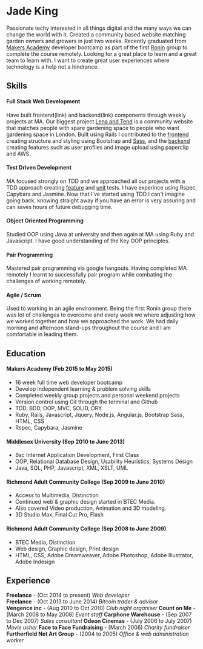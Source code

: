 # Jade King

Passionate techy interested in all things digital and the many ways we can change the world with it.
Created a community based website matching garden owners and growers in just two weeks. Recently graduated from [Makers Academy][3] developer bootcamp as part of the first [Ronin][4] group to complete the course remotely.
Looking for a great place to learn and a great team to learn with. I want to create great user experiences where technology is a help not a hindrance.

## Skills

#### Full Stack Web Development
Have built frontend(link) and backend(link) components through weekly projects at MA. Our biggest project [Lena and Tend][2] is a community website that matches people with spare gardening space to people who want gardening space in London. Built using Rails I contributed to the [frontend][5] creating structure and styling using Bootstrap and [Sass][1], and the [backend][6] creating features such as user profiles and image upload using paperclip and AWS.

#### Test Driven Development
MA focused strongly on TDD and we approached all our projects with a TDD approach creating [feature][7] and [unit][8] tests.
I have experince using Rspec, Capybara and Jasmine.
Now that I've started using TDD I can't imagine going back. knowing straight away if you have an error is very assuring and can saves hours of future debugging time.

#### Object Oriented Programming
Studied OOP using Java at university and then again at MA using Ruby and Javascript. I have good understanding of the Key OOP principles.

#### Pair Programming
Mastered pair programming via google hangouts. Having completed MA remotely I learnt to successfully pair program while combating the challenges of working remotely.

#### Agile / Scrum
Used to working in an agile environment. Being the first Ronin group there was lot of challenges to overcome and every week we where adjusting how we worked together and how we approached the work. We had daily morning and afternoon stand-ups throughout the course and I am comfortable in leading them.

## Education

#### Makers Academy (Feb 2015 to May 2015)

- 16 week full time web developer bootcamp
- Develop independent learning & problem solving skills
- Completed weekly group projects and personal weekend projects
- Version control using Git through the terminal and Github
- TDD, BDD, OOP, MVC, SOLID, DRY
- Ruby, Rails, Javascript, Jquery, Node.js, Angular.js, Bootstrap Sass, HTML, CSS
- Rspec, Capybara, Jasmine

#### Middlesex University (Sep 2010 to June 2013)

- Bsc Internet Application Development, First Class
- OOP, Relational Database Design, Usability Heuristics, Systems Design
- Java, SQL, PHP, Javascript, XML, XSLT, UML

#### Richmond Adult Community College (Sep 2009 to June 2010)

- Access to Multimedia, Distinction
- Continued web & graphic design started in BTEC Media.
- Also covered Video production, Animation and 3D modeling.
- 3D Studio Max, Final Cut Pro, Flash

#### Richmond Adult Community College (Sep 2008 to June 2009)

- BTEC Media, Distinction
- Web design, Graphic design, Print design
- HTML, CSS, Adobe Dreamweaver, Adobe Photoshop, Adobe Illustrator, Adobe Indesign


## Experience

**Freelance** - (Oct 2014 to present)
*Web developer*  
**Freelance** - (Oct 2013 to June 2014)
*Bitcoin trader & advisor*  
**Vengence inc** - (Aug 2010 to Oct 2010)
*Club night organiser*
**Count on Me** - (March 2008 to May 2008)
*Event staff*
**Carphone Warehouse** - (Sep 2007 to Dec 2007)
*Sales consultant*
**Odeon Cinemas** - (July 2006 to July 2007)
*Movie usher*
**Face to Face Fundraising** - (March 2006)
*Charity fundraiser*
**Furtherfield Net Art Group** - (2004 to 2005)
*Office & web administration worker*



[1]:https://github.com/jadeKing/lend_and_tend/blob/refactor-sass/app/assets/stylesheets/mixins_variables.scss
[2]:https://github.com/jadeKing/lend_and_tend/tree/master
[3]:http://www.makersacademy.com/
[4]:http://ronin.makersacademy.com/
[5]:https://github.com/jadeKing/lend_and_tend/blob/master/app/views/partials/_nav.html.haml
[6]:https://github.com/jadeKing/lend_and_tend/tree/master/app/controllers
[7]:https://github.com/jadeKing/lend_and_tend/blob/master/spec/features/user_profile_feature_spec.rb
[8]:https://github.com/jadeKing/lend_and_tend/blob/master/spec/models/user_avatar_spec.rb
